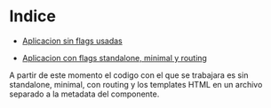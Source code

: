 # Indice

- [Aplicacion sin flags usadas](https://github.com/daniel18acevedo/DA2-Tecnologia/blob/angular-create-project/app-with-standalone.md)

- [Aplicacion con flags standalone, minimal y routing](https://github.com/daniel18acevedo/DA2-Tecnologia/blob/angular-create-project/app-no-standalone-minimal-routing.md)

A partir de este momento el codigo con el que se trabajara es sin standalone, minimal, con routing y los templates HTML en un archivo separado a la metadata del componente.

